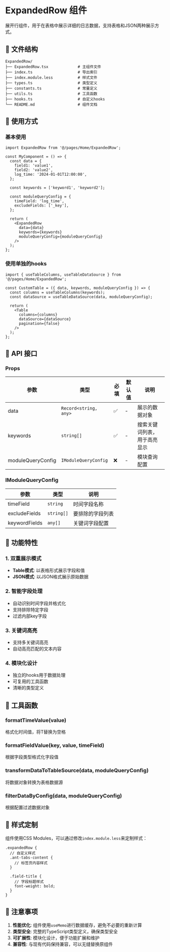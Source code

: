 # ExpandedRow 组件

展开行组件，用于在表格中展示详细的日志数据，支持表格和JSON两种展示方式。

## 📁 文件结构

```
ExpandedRow/
├── ExpandedRow.tsx             # 主组件文件
├── index.ts                    # 导出索引
├── index.module.less           # 样式文件
├── types.ts                    # 类型定义
├── constants.ts                # 常量定义
├── utils.ts                    # 工具函数
├── hooks.ts                    # 自定义hooks
└── README.md                   # 组件文档
```

## 🚀 使用方式

### 基本使用

```tsx
import ExpandedRow from '@/pages/Home/ExpandedRow';

const MyComponent = () => {
  const data = {
    field1: 'value1',
    field2: 'value2',
    log_time: '2024-01-01T12:00:00',
  };

  const keywords = ['keyword1', 'keyword2'];
  
  const moduleQueryConfig = {
    timeField: 'log_time',
    excludeFields: ['_key'],
  };

  return (
    <ExpandedRow
      data={data}
      keywords={keywords}
      moduleQueryConfig={moduleQueryConfig}
    />
  );
};
```

### 使用单独的hooks

```tsx
import { useTableColumns, useTableDataSource } from '@/pages/Home/ExpandedRow';

const CustomTable = ({ data, keywords, moduleQueryConfig }) => {
  const columns = useTableColumns(keywords);
  const dataSource = useTableDataSource(data, moduleQueryConfig);
  
  return (
    <Table
      columns={columns}
      dataSource={dataSource}
      pagination={false}
    />
  );
};
```

## 🔧 API 接口

### Props

| 参数 | 类型 | 必填 | 默认值 | 说明 |
|------|------|------|--------|------|
| data | `Record<string, any>` | ✅ | - | 展示的数据对象 |
| keywords | `string[]` | ✅ | - | 搜索关键词列表，用于高亮显示 |
| moduleQueryConfig | `IModuleQueryConfig` | ❌ | - | 模块查询配置 |

### IModuleQueryConfig

| 参数 | 类型 | 说明 |
|------|------|------|
| timeField | `string` | 时间字段名称 |
| excludeFields | `string[]` | 要排除的字段列表 |
| keywordFields | `any[]` | 关键词字段配置 |

## 🎯 功能特性

### 1. **双重展示模式**
- **Table模式**: 以表格形式展示字段和值
- **JSON模式**: 以JSON格式展示原始数据

### 2. **智能字段处理**
- 自动识别时间字段并格式化
- 支持排除特定字段
- 过滤内部key字段

### 3. **关键词高亮**
- 支持多关键词高亮
- 自动高亮匹配的文本内容

### 4. **模块化设计**
- 独立的hooks用于数据处理
- 可复用的工具函数
- 清晰的类型定义

## 🔨 工具函数

### formatTimeValue(value)
格式化时间值，将T替换为空格

### formatFieldValue(key, value, timeField)
根据字段类型格式化字段值

### transformDataToTableSource(data, moduleQueryConfig)
将数据对象转换为表格数据源

### filterDataByConfig(data, moduleQueryConfig)
根据配置过滤数据对象

## 🎨 样式定制

组件使用CSS Modules，可以通过修改`index.module.less`来定制样式：

```less
.expandedRow {
  // 自定义样式
  .ant-tabs-content {
    // 标签页内容样式
  }
  
  .field-title {
    // 字段标题样式
    font-weight: bold;
  }
}
```

## 📝 注意事项

1. **性能优化**: 组件使用`useMemo`进行数据缓存，避免不必要的重新计算
2. **类型安全**: 完整的TypeScript类型定义，确保类型安全
3. **可扩展性**: 模块化设计，便于功能扩展和维护
4. **兼容性**: 与现有代码保持兼容，可以无缝替换原组件
